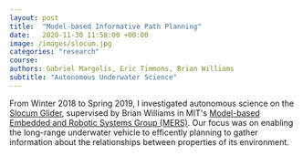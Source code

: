 ```yaml
---
layout: post
title:  "Model-based Informative Path Planning"
date:   2020-11-30 11:58:00 +00:00
image: /images/slocum.jpg
categories: "research"
course: 
authors: Gabriel Margolis, Eric Timmons, Brian Williams
subtitle: "Autonomous Underwater Science"
---
```


From Winter 2018 to Spring 2019, I investigated autonomous science on the [Slocum Glider](https://www.video.teledynemarine.com/video/35861012/slocum-glider-overview), supervised by Brian Williams in MIT's [Model-based Embedded and Robotic Systems Group (MERS)](http://groups.csail.mit.edu/mers/). Our focus was on enabling the long-range underwater vehicle to efficently planning to gather information about the relationships between properties of its environment. 